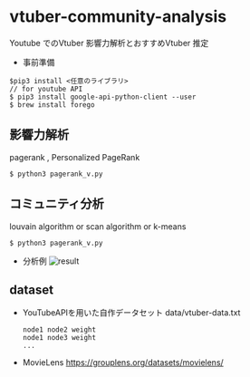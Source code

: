 # vtuber-community-analysis
Youtube でのVtuber 影響力解析とおすすめVtuber 推定
- 事前準備
```
$pip3 install <任意のライブラリ>
// for youtube API
$ pip3 install google-api-python-client --user
$ brew install forego
```

## 影響力解析
pagerank , Personalized PageRank
```
$ python3 pagerank_v.py
```
## コミュニティ分析
louvain algorithm or scan algorithm or k-means
 ```
$ python3 pagerank_v.py
```
- 分析例
![result](https://github.com/naoiyuuma/vtuber-community-analysis.git/img/result.pngimg/result.png)
## dataset
- YouTubeAPIを用いた自作データセット
    data/vtuber-data.txt
    ```
    node1 node2 weight
    node1 node3 weight
    ...
    ```
- MovieLens
https://grouplens.org/datasets/movielens/